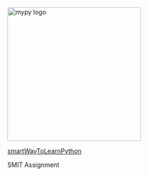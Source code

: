 <img src="http://mypy-lang.org/static/mypy_light.svg" alt="mypy logo" width="300px"/>

[smartWayToLearnPython](http://www.asmarterwaytolearn.com/python/index-of-exercises.html)

SMIT Assignment